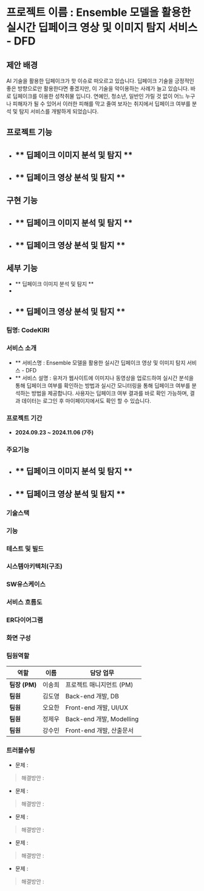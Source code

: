 # 프로젝트 이름 : Ensemble 모델을 활용한 실시간 딥페이크 영상 및 이미지 탐지 서비스 - DFD

## 제안 배경
AI 기술을 활용한 딥페이크가 핫 이슈로 떠오르고 있습니다.
딥페이크 기술을 긍정적인 좋은 방향으로만 활용한다면 좋겠지만, 이 기술을 악이용하는 사례가 늘고 있습니다.
바로 딥페이크를 이용한 성착취물 입니다. 연예인, 청소년, 일반인 가릴 것 없이 어느 누구나 피해자가 될 수 있어서 
이러한 피해를 막고 줄여 보자는 취지에서 딥페이크 여부를 분석 및 탐지 서비스를 개발하게 되었습니다.

## 프로젝트 기능
- ** 딥페이크 이미지 분석 및 탐지 **
  -   
- ** 딥페이크 영상 분석 및 탐지 **
  - 
  
## 구현 기능
- ** 딥페이크 이미지 분석 및 탐지 **
  -   
- ** 딥페이크 영상 분석 및 탐지 **
  - 

## 세부 기능
  - ** 딥페이크 이미지 분석 및 탐지 **
  -   
- ** 딥페이크 영상 분석 및 탐지 **
  - 

### 팀명: CodeKIRI

### 서비스 소개
- ** 서비스명 : Ensemble 모델을 활용한 실시간 딥페이크 영상 및 이미지 탐지 서비스 - DFD
- ** 서비스 설명 : 유저가 웹사이트에 이미지나 동영상을 업로드하여 실시간 분석을 통해 딥페이크 여부를 확인하는 방법과 실시간 모니터링을 통해 딥페이크 여부를 분석하는 방법을 제공합니다. 사용자는 딥페이크 여부 결과를 바로 확인 가능하며, 결과 데이터는 로그인 후 마이페이지에서도 확인 할 수 있습니다. 
 
### 프로젝트 기간
- **2024.09.23 ~ 2024.11.06 (7주)**

### 주요기능
- ** 딥페이크 이미지 분석 및 탐지 **
  -   
- ** 딥페이크 영상 분석 및 탐지 **
  - 

### 기술스택

### 기능

### 테스트 및 빌드

### 시스템아키텍처(구조)

### SW유스케이스

### 서비스 흐름도

### ER다이어그램

### 화면 구성

### 팀원역할
| 역할           | 이름     | 담당 업무                        |
| ------------   | ---------| -------------------------------- |
| **팀장 (PM)**  | 이송희    | 프로젝트 매니지먼트 (PM)          |
| **팀원**       | 김도영    | Back-end 개발, DB                | 
| **팀원**       | 오요한    | Front-end 개발, UI/UX            |
| **팀원**       | 정제우    | Back-end 개발, Modelling         |
| **팀원**       | 강수민    | Front-end 개발, 산출문서          |

### 트러블슈팅
- 문제 :
> 해결방안 :
- 문제 :
> 해결방안 :
- 문제 :
> 해결방안 :
- 문제 :
> 해결방안 :
- 문제 :
> 해결방안 :



